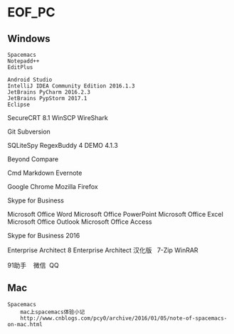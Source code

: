 # EOF_PC
## Windows
	Spacemacs
	Notepadd++
 	EditPlus

  	Android Studio
  	IntelliJ IDEA Community Edition 2016.1.3
  	JetBrains PyCharm 2016.2.3
 	JetBrains PypStorm 2017.1
  	Eclipse
  
  SecureCRT 8.1
  WinSCP 
  WireShark
  
  Git
  Subversion
  
  SQLiteSpy
  RegexBuddy 4 DEMO 4.1.3
  
  Beyond Compare
  
  Cmd Markdown
  Evernote
  
  Google Chrome
  Mozilla Firefox
  
  Skype for Business
  
  Microsoft Office Word
  Microsoft Office PowerPoint
  Microsoft Office Excel
  Microsoft Office Outlook
  Microsoft Office Access
  
  Skype for Business 2016
  
  Enterprise Architect 8
  Enterprise Architect 汉化版
  
  7-Zip
  WinRAR
  
  91助手
  
  微信
  QQ

## Mac
	Spacemacs
		mac上spacemacs体验小记
		http://www.cnblogs.com/pcy0/archive/2016/01/05/note-of-spacemacs-on-mac.html

